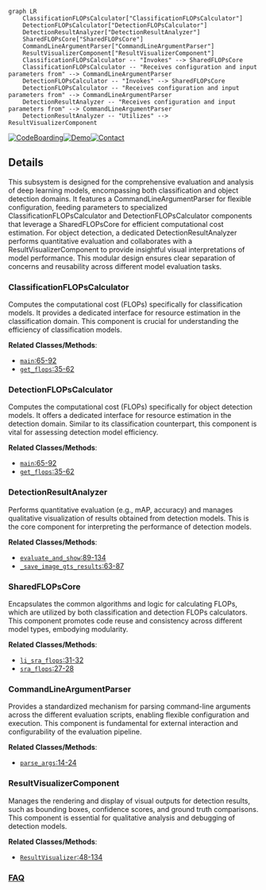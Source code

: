 ```mermaid
graph LR
    ClassificationFLOPsCalculator["ClassificationFLOPsCalculator"]
    DetectionFLOPsCalculator["DetectionFLOPsCalculator"]
    DetectionResultAnalyzer["DetectionResultAnalyzer"]
    SharedFLOPsCore["SharedFLOPsCore"]
    CommandLineArgumentParser["CommandLineArgumentParser"]
    ResultVisualizerComponent["ResultVisualizerComponent"]
    ClassificationFLOPsCalculator -- "Invokes" --> SharedFLOPsCore
    ClassificationFLOPsCalculator -- "Receives configuration and input parameters from" --> CommandLineArgumentParser
    DetectionFLOPsCalculator -- "Invokes" --> SharedFLOPsCore
    DetectionFLOPsCalculator -- "Receives configuration and input parameters from" --> CommandLineArgumentParser
    DetectionResultAnalyzer -- "Receives configuration and input parameters from" --> CommandLineArgumentParser
    DetectionResultAnalyzer -- "Utilizes" --> ResultVisualizerComponent
```

[![CodeBoarding](https://img.shields.io/badge/Generated%20by-CodeBoarding-9cf?style=flat-square)](https://github.com/CodeBoarding/GeneratedOnBoardings)[![Demo](https://img.shields.io/badge/Try%20our-Demo-blue?style=flat-square)](https://www.codeboarding.org/demo)[![Contact](https://img.shields.io/badge/Contact%20us%20-%20contact@codeboarding.org-lightgrey?style=flat-square)](mailto:contact@codeboarding.org)

## Details

This subsystem is designed for the comprehensive evaluation and analysis of deep learning models, encompassing both classification and object detection domains. It features a CommandLineArgumentParser for flexible configuration, feeding parameters to specialized ClassificationFLOPsCalculator and DetectionFLOPsCalculator components that leverage a SharedFLOPsCore for efficient computational cost estimation. For object detection, a dedicated DetectionResultAnalyzer performs quantitative evaluation and collaborates with a ResultVisualizerComponent to provide insightful visual interpretations of model performance. This modular design ensures clear separation of concerns and reusability across different model evaluation tasks.

### ClassificationFLOPsCalculator
Computes the computational cost (FLOPs) specifically for classification models. It provides a dedicated interface for resource estimation in the classification domain. This component is crucial for understanding the efficiency of classification models.


**Related Classes/Methods**:

- <a href="https://github.com/whai362/PVT/blob/v2/classification/get_flops.py#L65-L92" target="_blank" rel="noopener noreferrer">`main`:65-92</a>
- <a href="https://github.com/whai362/PVT/blob/v2/classification/get_flops.py#L35-L62" target="_blank" rel="noopener noreferrer">`get_flops`:35-62</a>


### DetectionFLOPsCalculator
Computes the computational cost (FLOPs) specifically for object detection models. It offers a dedicated interface for resource estimation in the detection domain. Similar to its classification counterpart, this component is vital for assessing detection model efficiency.


**Related Classes/Methods**:

- <a href="https://github.com/whai362/PVT/blob/v2/classification/get_flops.py#L65-L92" target="_blank" rel="noopener noreferrer">`main`:65-92</a>
- <a href="https://github.com/whai362/PVT/blob/v2/classification/get_flops.py#L35-L62" target="_blank" rel="noopener noreferrer">`get_flops`:35-62</a>


### DetectionResultAnalyzer
Performs quantitative evaluation (e.g., mAP, accuracy) and manages qualitative visualization of results obtained from detection models. This is the core component for interpreting the performance of detection models.


**Related Classes/Methods**:

- <a href="https://github.com/whai362/PVT/blob/v2/detection/analyze_results.py#L89-L134" target="_blank" rel="noopener noreferrer">`evaluate_and_show`:89-134</a>
- <a href="https://github.com/whai362/PVT/blob/v2/detection/analyze_results.py#L63-L87" target="_blank" rel="noopener noreferrer">`_save_image_gts_results`:63-87</a>


### SharedFLOPsCore
Encapsulates the common algorithms and logic for calculating FLOPs, which are utilized by both classification and detection FLOPs calculators. This component promotes code reuse and consistency across different model types, embodying modularity.


**Related Classes/Methods**:

- <a href="https://github.com/whai362/PVT/blob/v2/classification/get_flops.py#L31-L32" target="_blank" rel="noopener noreferrer">`li_sra_flops`:31-32</a>
- <a href="https://github.com/whai362/PVT/blob/v2/classification/get_flops.py#L27-L28" target="_blank" rel="noopener noreferrer">`sra_flops`:27-28</a>


### CommandLineArgumentParser
Provides a standardized mechanism for parsing command-line arguments across the different evaluation scripts, enabling flexible configuration and execution. This component is fundamental for external interaction and configurability of the evaluation pipeline.


**Related Classes/Methods**:

- <a href="https://github.com/whai362/PVT/blob/v2/classification/get_flops.py#L14-L24" target="_blank" rel="noopener noreferrer">`parse_args`:14-24</a>


### ResultVisualizerComponent
Manages the rendering and display of visual outputs for detection results, such as bounding boxes, confidence scores, and ground truth comparisons. This component is essential for qualitative analysis and debugging of detection models.


**Related Classes/Methods**:

- <a href="https://github.com/whai362/PVT/blob/v2/detection/analyze_results.py#L48-L134" target="_blank" rel="noopener noreferrer">`ResultVisualizer`:48-134</a>




### [FAQ](https://github.com/CodeBoarding/GeneratedOnBoardings/tree/main?tab=readme-ov-file#faq)